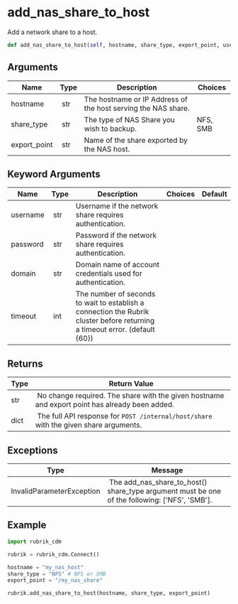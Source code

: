 # add_nas_share_to_host

Add a network share to a host.

```py
def add_nas_share_to_host(self, hostname, share_type, export_point, username=None, password=None, domain=None, timeout=60):
```

## Arguments

| Name        | Type | Description                                                                 | Choices |
|-------------|------|-----------------------------------------------------------------------------|---------|
| hostname  | str | The hostname or IP Address of the host serving the NAS share. |  |
| share_type  | str | The type of NAS Share you wish to backup.  | NFS, SMB |
| export_point  | str | Name of the share exported by the NAS host. |  |

## Keyword Arguments

| Name        | Type | Description                                                                 | Choices | Default |
|-------------|------|-----------------------------------------------------------------------------|---------|---------|
| username  | str | Username if the network share requires authentication. |  |  |
| password  | str | Password if the network share requires authentication. |  |  |
| domain  | str | Domain name of account credentials used for authentication. |  |  |
| timeout  | int | The number of seconds to wait to establish a connection the Rubrik cluster before returning a timeout error. (default {60}) |  |  |

## Returns

| Type | Return Value                                                                                  |
|------|-----------------------------------------------------------------------------------------------|
| str | No change required. The share with the given hostname and export point has already been added. |
| dict | The full API response for `POST /internal/host/share` with the given share arguments. |

## Exceptions

| Type | Message                                                                                       |
|------|-----------------------------------------------------------------------------------------------|
| InvalidParameterException | The add_nas_share_to_host() share_type argument must be one of the following: ['NFS', 'SMB']. |


## Example

```py
import rubrik_cdm

rubrik = rubrik_cdm.Connect()

hostname = "my_nas_host"
share_type = "NFS" # NFS or SMB
export_point = "/my_nas_share"

rubrik.add_nas_share_to_host(hostname, share_type, export_point)

```
